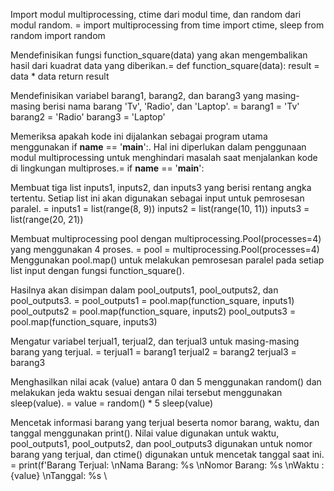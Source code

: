 Import modul multiprocessing, ctime dari modul time, dan random dari modul random. = import multiprocessing
from time import ctime, sleep
from random import random

Mendefinisikan fungsi function_square(data) yang akan mengembalikan hasil dari kuadrat data yang diberikan.=
def function_square(data):
    result = data * data
    return result

Mendefinisikan variabel barang1, barang2, dan barang3 yang masing-masing berisi nama barang 'Tv', 'Radio', dan 'Laptop'. =
barang1 = 'Tv'
barang2 = 'Radio'
barang3 = 'Laptop'

Memeriksa apakah kode ini dijalankan sebagai program utama menggunakan if __name__ == '__main__':. Hal ini diperlukan dalam penggunaan modul multiprocessing untuk menghindari masalah saat menjalankan kode di lingkungan multiproses.=
if __name__ == '__main__':

Membuat tiga list inputs1, inputs2, dan inputs3 yang berisi rentang angka tertentu. Setiap list ini akan digunakan sebagai input untuk pemrosesan paralel. = 
inputs1 = list(range(8, 9))
inputs2 = list(range(10, 11))
inputs3 = list(range(20, 21))

Membuat multiprocessing pool dengan multiprocessing.Pool(processes=4) yang menggunakan 4 proses. = 
pool = multiprocessing.Pool(processes=4)
Menggunakan pool.map() untuk melakukan pemrosesan paralel pada setiap list input dengan fungsi function_square(). 

Hasilnya akan disimpan dalam pool_outputs1, pool_outputs2, dan pool_outputs3. = 
pool_outputs1 = pool.map(function_square, inputs1)
pool_outputs2 = pool.map(function_square, inputs2)
pool_outputs3 = pool.map(function_square, inputs3)

Mengatur variabel terjual1, terjual2, dan terjual3 untuk masing-masing barang yang terjual. = 
terjual1 = barang1
terjual2 = barang2
terjual3 = barang3

Menghasilkan nilai acak (value) antara 0 dan 5 menggunakan random() dan melakukan jeda waktu sesuai dengan nilai tersebut menggunakan sleep(value). =
value = random() * 5
sleep(value)

Mencetak informasi barang yang terjual beserta nomor barang, waktu, dan tanggal menggunakan print(). Nilai value digunakan untuk waktu, pool_outputs1, pool_outputs2, dan pool_outputs3 digunakan untuk nomor barang yang terjual, dan ctime() digunakan untuk mencetak tanggal saat ini. = print(f'Barang Terjual: \nNama Barang: %s \nNomor Barang: %s \nWaktu : {value} \nTanggal: %s \


